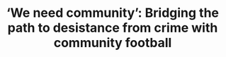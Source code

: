 ---
title: "‘We need community’: Bridging the path to desistance from crime with community football"
collection: publications
permalink: /publication/newson_jcasp.pdf
paperurl: '/files/Newson et al. (in press) JCASP.pdf'
link: 'https://doi.org/10.1002/casp.2757'
citation: '*Newson, M., Peitz, L., Gitsham, H., <u>Imada, H.</u>, & Abrams, D (in press) ‘We need community‘: Bridging the path to distance from crime with community football. <em>Journal of Community & Applied Social Psychology</em>. https://doi.org/10.1002/casp.2757'
---